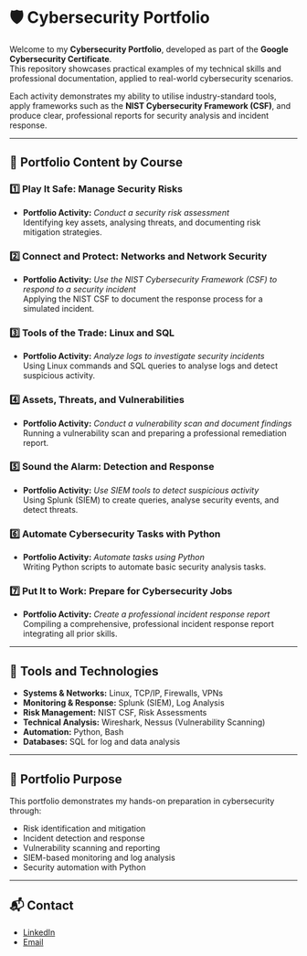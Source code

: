 # 🛡️ Cybersecurity Portfolio

Welcome to my **Cybersecurity Portfolio**, developed as part of the **Google Cybersecurity Certificate**.  
This repository showcases practical examples of my technical skills and professional documentation, applied to real-world cybersecurity scenarios.

Each activity demonstrates my ability to utilise industry-standard tools, apply frameworks such as the **NIST Cybersecurity Framework (CSF)**, and produce clear, professional reports for security analysis and incident response.

---

## 📂 Portfolio Content by Course

### **1️⃣ Play It Safe: Manage Security Risks**
- **Portfolio Activity:** *Conduct a security risk assessment*  
  Identifying key assets, analysing threats, and documenting risk mitigation strategies.

### **2️⃣ Connect and Protect: Networks and Network Security**
- **Portfolio Activity:** *Use the NIST Cybersecurity Framework (CSF) to respond to a security incident*  
  Applying the NIST CSF to document the response process for a simulated incident.

### **3️⃣ Tools of the Trade: Linux and SQL**
- **Portfolio Activity:** *Analyze logs to investigate security incidents*  
  Using Linux commands and SQL queries to analyse logs and detect suspicious activity.

### **4️⃣ Assets, Threats, and Vulnerabilities**
- **Portfolio Activity:** *Conduct a vulnerability scan and document findings*  
  Running a vulnerability scan and preparing a professional remediation report.

### **5️⃣ Sound the Alarm: Detection and Response**
- **Portfolio Activity:** *Use SIEM tools to detect suspicious activity*  
  Using Splunk (SIEM) to create queries, analyse security events, and detect threats.

### **6️⃣ Automate Cybersecurity Tasks with Python**
- **Portfolio Activity:** *Automate tasks using Python*  
  Writing Python scripts to automate basic security analysis tasks.

### **7️⃣ Put It to Work: Prepare for Cybersecurity Jobs**
- **Portfolio Activity:** *Create a professional incident response report*  
  Compiling a comprehensive, professional incident response report integrating all prior skills.

---

## 🔧 Tools and Technologies
- **Systems & Networks:** Linux, TCP/IP, Firewalls, VPNs  
- **Monitoring & Response:** Splunk (SIEM), Log Analysis  
- **Risk Management:** NIST CSF, Risk Assessments  
- **Technical Analysis:** Wireshark, Nessus (Vulnerability Scanning)  
- **Automation:** Python, Bash  
- **Databases:** SQL for log and data analysis  

---

## 🎯 Portfolio Purpose
This portfolio demonstrates my hands-on preparation in cybersecurity through:
- Risk identification and mitigation  
- Incident detection and response  
- Vulnerability scanning and reporting  
- SIEM-based monitoring and log analysis  
- Security automation with Python  

---

## 📬 Contact
- [LinkedIn](https://www.linkedin.com/in/juan-carlos-vadillo/)  
- [Email](mailto:jc.vadillo87@gmail.com)  

